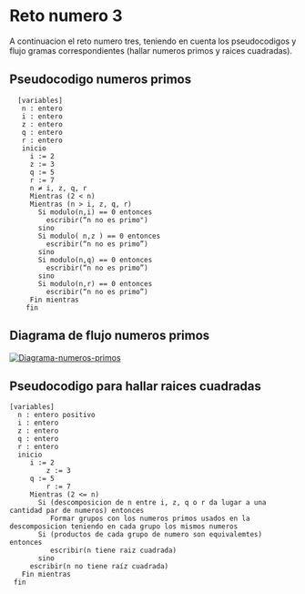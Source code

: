 Reto numero 3
=============

A continuacion el reto numero tres, teniendo en cuenta los pseudocodigos y flujo gramas correspondientes (hallar numeros primos y raices cuadradas).

Pseudocodigo numeros primos
-------------

      [variables]
       n : entero
       i : entero
       z : entero
       q : entero
       r : entero
       inicio
         i := 2
         z := 3
         q := 5
         r := 7
         n ≠ i, z, q, r
         Mientras (2 < n)
         Mientras (n > i, z, q, r)
           Si modulo(n,i) == 0 entonces
             escribir(“n no es primo")
           sino
           Si modulo( n,z ) == 0 entonces
             escribir(“n no es primo”)
           sino
           Si modulo(n,q) == 0 entonces
             escribir(“n no es primo”)
           sino
           Si modulo(n,r) == 0 entonces
             escribir(“n no es primo”)
         Fin mientras
        fin
       
Diagrama  de flujo numeros primos
-------------

<a href='https://postimg.cc/94qg8MxB' target='_blank'><img src='https://i.postimg.cc/yNfqN3c2/Diagrama-numeros-primos.png' border='0' alt='Diagrama-numeros-primos'/></a>   

Pseudocodigo para hallar raices cuadradas
-------------

    [variables]
	  n : entero positivo
	  i : entero
	  z : entero
	  q : entero
	  r : entero
	  inicio
	     i := 2
             z := 3
	     q := 5
             r := 7
	     Mientras (2 <= n) 
	       Si (descomposicion de n entre i, z, q o r da lugar a una cantidad par de numeros) entonces
	          Formar grupos con los numeros primos usados en la descomposicion teniendo en cada grupo los mismos numeros
	       Si (productos de cada grupo de numero son equivalemtes) entonces
	          escribir(n tiene raiz cuadrada)
	       sino
		 escribir(n no tiene raíz cuadrada)
       Fin mientras
     fin

